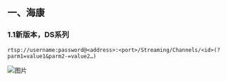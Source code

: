 ## 一、海康 
### 1.1**新版本，DS系列**
    rtsp://username:password@<address>:<port>/Streaming/Channels/<id>(?parm1=value1&parm2-=value2…)
![图片]("../../../images/rtsp_urls.png")